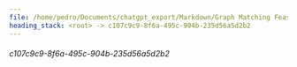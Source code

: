```yaml
---
file: /home/pedro/Documents/chatgpt_export/Markdown/Graph Matching Feasibility Explanation.md
heading_stack: <root> -> c107c9c9-8f6a-495c-904b-235d56a5d2b2
---
```

###### c107c9c9-8f6a-495c-904b-235d56a5d2b2
